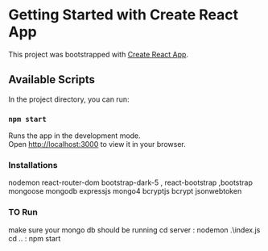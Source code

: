 # Getting Started with Create React App

This project was bootstrapped with [Create React App](https://github.com/facebook/create-react-app).

## Available Scripts

In the project directory, you can run:

### `npm start`

Runs the app in the development mode.\
Open [http://localhost:3000](http://localhost:3000) to view it in your browser.

### Installations

nodemon
react-router-dom
bootstrap-dark-5 , react-bootstrap ,bootstrap
mongoose
mongodb
expressjs
mongo4
bcryptjs
bcrypt
jsonwebtoken

### TO Run

make sure your mongo db should be running
cd server : nodemon .\index.js
cd .. : npm start
